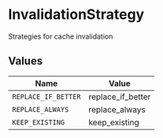 # InvalidationStrategy

Strategies for cache invalidation


## Values

| Name                | Value               |
| ------------------- | ------------------- |
| `REPLACE_IF_BETTER` | replace_if_better   |
| `REPLACE_ALWAYS`    | replace_always      |
| `KEEP_EXISTING`     | keep_existing       |